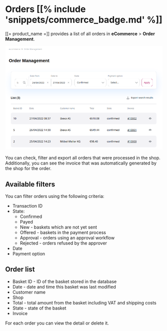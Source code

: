 # Orders [[% include 'snippets/commerce_badge.md' %]]

[[= product_name =]] provides a list of all orders in **eCommerce** > **Order Management**.

![](img/order_management1.png)

You can check, filter and export all orders that were processed in the shop.
Additionally, you can see the invoice that was automatically generated by the shop for the order.

## Available filters

You can filter orders using the following criteria:

- Transaction ID
- State:
    - Confirmed
    - Payed  
    - New - baskets which are not yet sent  
    - Offered - baskets in the payment process
    - Approval - orders using an approval workflow
    - Rejected - orders refused by the approver
- Date
- Payment option

## Order list

- Basket ID - ID of the basket stored in the database
- Date - date and time this basket was last modified
- Customer name
- Shop
- Total - total amount from the basket including VAT and shipping costs
- State - state of the basket
- Invoice

For each order you can view the detail or delete it.
